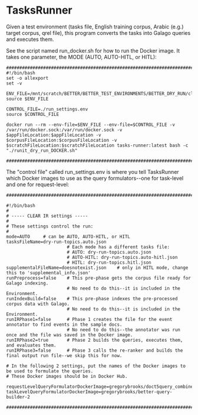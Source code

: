 # TasksRunner
Given a test environment (tasks file, English training corpus, Arabic (e.g.) target corpus, qrel file), 
this program converts the tasks into Galago queries and executes them. 

See the script named run_docker.sh for how to run the Docker image. It takes one parameter, the MODE
(AUTO, AUTO-HITL, or HITL):

    #############################################################################################
    #!/bin/bash
    set -o allexport
    set -v

    ENV_FILE=/mnt/scratch/BETTER/BETTER_TEST_ENVIRONMENTS/BETTER_DRY_RUN/clear_ir.dry_run.env
    source $ENV_FILE

    CONTROL_FILE=./run_settings.env
    source $CONTROL_FILE

    docker run --rm --env-file=$ENV_FILE --env-file=$CONTROL_FILE -v /var/run/docker.sock:/var/run/docker.sock -v $appFileLocation:$appFileLocation -v $corpusFileLocation:$corpusFileLocation -v $scratchFileLocation:$scratchFileLocation tasks-runner:latest bash -c "./runit_dry_run_DOCKER.sh"

    #############################################################################################

The "control file" called run_settings.env is where you tell TasksRunner which Docker images to use
as the query formulators--one for task-level and one for request-level:

    #############################################################################################

    #!/bin/bash
    #
    # ----- CLEAR IR settings -----
    #
    # These settings control the run:
    #
    mode=AUTO     # can be AUTO, AUTO-HITL, or HITL
    tasksFileName=dry-run-topics.auto.json    
                           # Each mode has a different tasks file:
                           # AUTO: dry-run-topics.auto.json
                           # AUTO-HITL: dry-run-topics.auto-hitl.json
                           # HITL: dry-run-topics.hitl.json
    supplementalFileName=doesnotexist.json    # only in HITL mode, change this to 'supplemental_info.json'
    runPreprocess=false    # This pre-phase gets the corpus file ready for Galago indexing.
                           # No need to do this--it is included in the Environment.
    runIndexBuild=false    # This pre-phase indexes the pre-processed corpus data with Galago.
                           # No need to do this--it is included in the Environment.
    runIRPhase1=false      # Phase 1 creates the file for the event annotator to find events in the sample docs.
                           # No need to do this--the annotator was run once and the file was saved in the Docker image.
    runIRPhase2=true       # Phase 2 builds the queries, executes them, and evaluates them.
    runIRPhase3=false      # Phase 3 calls the re-ranker and builds the final output run file--we skip this for now.
    
    # In the following 2 settings, put the names of the Docker images to be used to formulate the queries. 
    # These Docker images should be in Docker Hub.

    requestLevelQueryFormulatorDockerImage=gregorybrooks/doct5query_combine_all_passage_queries
    taskLevelQueryFormulatorDockerImage=gregorybrooks/better-query-builder-2

    #############################################################################################
